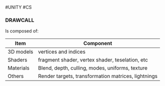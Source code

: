 #UNITY #CS 

### DRAWCALL

Is composed of: 

| Item | Component | 
|-|-|
|  3D models | vertices and indices | 
| Shaders | fragment shader, vertex shader, teselation, etc |
| Materials | Blend, depth, culling, modes, uniforms, texture |
| Others | Render targets, transformation matrices, lightnings | 

